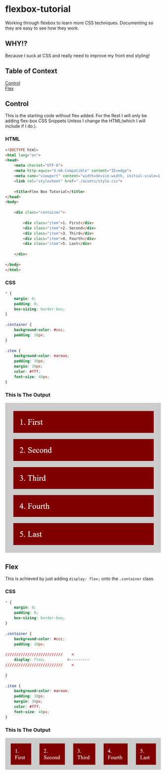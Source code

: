 # flexbox-tutorial
Working through flexbox to learn more CSS techniques.  Documenting so they are easy to see how they work.

## WHY!?  
Because I suck at CSS and really need to improve my front end styling!

## Table of Context  
[Control](#control)  
[Flex](#flex)

## Control
This is the starting code without flex added.  For the Rest I will only be adding flex-box CSS Snippets Unless I change the HTML(which I will include if I do.).

### HTML
```html
<!DOCTYPE html>
<html lang="en">
<head>
    <meta charset="UTF-8">
    <meta http-equiv="X-UA-Compatible" content="IE=edge">
    <meta name="viewport" content="width=device-width, initial-scale=1.0">
    <link rel="stylesheet" href="./assets/style.css">

    <title>Flex Box Tutorial</title>
</head>
<body>

    <div class="container">

        <div class="item">1. First</div>
        <div class="item">2. Second</div>
        <div class="item">3. Third</div>
        <div class="item">4. Fourth</div>
        <div class="item">5. Last</div>

    </div>

</body>
</html>
```
### CSS
```css
* {
    margin: 0;
    padding: 0;
    box-sizing: border-box;
}

.container {
    background-color: #ccc;
    padding: 10px;
}

.item {
    background-color: maroon;
    padding: 30px;
    margin: 30px;
    color: #fff;
    font-size: 40px;
}
```
### This Is The Output
![control image](/assets/img/control.png)

## **Flex**  
This is achieved by just adding ```display: flex;``` onto the ```.container``` class.
### CSS
```css
* {
    margin: 0;
    padding: 0;
    box-sizing: border-box;
}

.container {
    background-color: #ccc;
    padding: 10px;

//////////////////////////    <
    display: flex;          <---------
//////////////////////////    <

}

.item {
    background-color: maroon;
    padding: 30px;
    margin: 30px;
    color: #fff;
    font-size: 40px;
}
```
### This Is The Output
![control image](/assets/img/display-flex.png)
